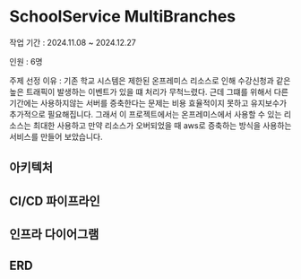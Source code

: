 # SchoolService MultiBranches

작업 기간 : 2024.11.08 ~ 2024.12.27

인원 : 6명

주제 선정 이유 : 기존 학교 시스템은 제한된 온프레미스 리소스로 인해 수강신청과 같은 높은 트래픽이 발생하는 이벤트가 있을 떄 처리가 무척느렸다. 근데 그떄를 위해서 다른 기간에는 사용하지않는 서버를 증축한다는 문제는 비용 효율적이지 못하고 유지보수가 추가적으로 필요해집니다. 그래서 이 프로젝트에서는 온프레미스에서 사용할 수 있는 리소스는 최대한 사용하고 만약 리소스가 오버되었을 때 aws로 증축하는 방식을 사용하는 서비스를 만들어 보았습니다.

## 아키텍처

## CI/CD 파이프라인

## 인프라 다이어그램

## ERD

